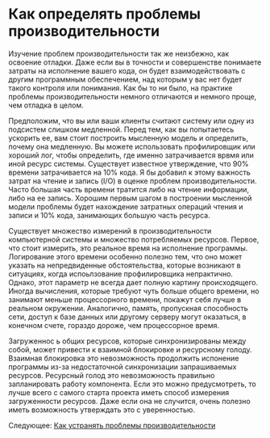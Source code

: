 # Как определять проблемы производительности
[//]: # (Version:1.0.0)
Изучение проблем производительности так же неизбежно, как освоение отладки. Даже если вы в точности и совершенстве понимаете затраты на исполнение вашего кода, он будет взаимодействовать с другим программным обеспечением, над которым у вас нет будет такого контроля или понимания. Как бы то ни было, на практике проблемы производительности немного отличаются и немного проще, чем отладка в целом.

Предположим, что вы или ваши клиенты считают систему или одну из подсистем слишком медленной. Перед тем, как вы попытаетесь ускорить ее, вам стоит построить мысленную модель и определить, почему она медленную. Вы можете использовать профилировщик или хороший лог, чтобы определить, где именно затрачивается врвмя или иной ресурс системы. Существует известное утверждение, что 90% времени затрачивается на 10% кода. Я бы добавил к этому важность затрат на чтение и запись (I/O) в оценке проблем производительности. Часто большая часть времени тратится либо на чтение информации, либо на ее запись. Хорошим первым шагом в построении мысленной модели проблемы будет нахождение затратных операций чтения и записи и 10% кода, занимающих большую часть ресурса.

Существует множество измерений в производительности компьютерной системы и множество потребляемых ресурсов. Первое, что стоит измерить, это реальное время на исполнение программы. Логирование этого времени особенно полезно тем, что оно может указать на непредвиденные обстоятельства, которые возникают в ситуациях, когда испоьлзование профилировщика непрактично. Однако, этот параметр не всегда дает полную картину происходящего. Иногда вычисления, которые требуют чуть больше общего времени, но занимают меньше процессорного времени, покажут себя лучше в реальном окружении. Аналогично, память, пропускная способность сети, доступ к базе данных или другому серверу могут оказаться, в конечном счете, гораздо дороже, чем процессорное время.

Загруженнос ь общих ресурсов, которые синхронизированы между собой, может привести к взаимной блокировке и ресурсному голоду. Взаимная блокировка это невозможность продолжить испонение программы из-за недостаточной синхронизации запрашиваемых ресурсов. Ресурсный голод это невозможность правильно запланировать работу компонента. Если это можно предусмотреть, то лучше всего с самого старта проекта иметь способ измерения загруженности ресурсов. Даже если она не случится, очень полезно иметь возможность утверждать это с уверенностью.

Следующее: [Как устранять проблемы производительности](06-How-to-Fix-Performance-Problems.md)
